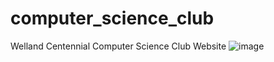 # computer_science_club
Welland Centennial Computer Science Club Website
![image](https://github.com/YuYeon-K/computer_science_club/assets/84812808/e5dab13d-f0e6-4512-bbbb-27cc0700e5f3)
